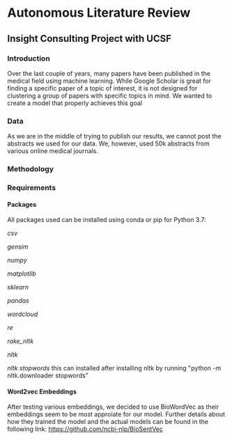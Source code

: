 # Autonomous Literature Review 
## Insight Consulting Project with UCSF  

### Introduction

Over the last couple of years, many papers have been published in the medical field using machine learning. While Google Scholar is great for finding a specific paper of a topic of interest, it is not designed for clustering a group of papers with specific topics in mind. We wanted to create a model that properly achieves this goal

### Data 

As we are in the middle of trying to publish our results, we cannot post the abstracts we used for our data. We, however, used 50k abstracts from various online medical journals.

### Methodology 

### Requirements

#### Packages

All packages used can be installed using conda or pip for Python 3.7:

*csv*

*gensim*

*numpy*

*matplotlib*

*sklearn*

*pandas*

*wordcloud*

*re*

*rake_nltk*

*nltk*

*nltk stopwords* this can installed after installing nltk by running "python -m nltk.downloader stopwords"

#### Word2vec Embeddings

After testing various embeddings, we decided to use BioWordVec as their embeddings seem to be most approiate for our model. Further details about how they trained the model and the actual models can be found in the following link: https://github.com/ncbi-nlp/BioSentVec